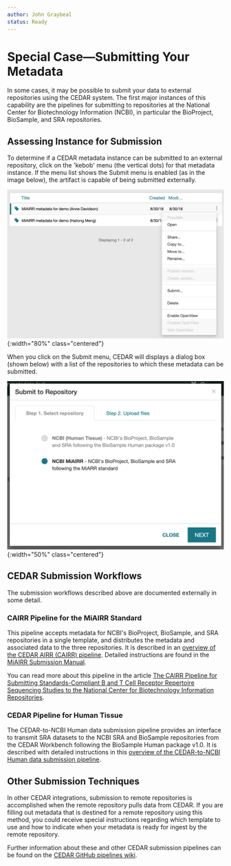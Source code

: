 ```yaml
---
author: John Graybeal
status: Ready
---
```

# Special Case—Submitting Your Metadata

In some cases, it may be possible to submit your data to external repositories
using the CEDAR system. 
The first major instances of this capability are the pipelines for submitting to repositories
at the National Center for Biotechnology Information (NCBI), 
in particular the BioProject, BioSample, and SRA repositories.

## **Assessing Instance for Submission** 

To determine if a CEDAR metadata instance can be submitted to an external repository,
click on the 'kebob' menu (the vertical dots) for that metadata instance. 
If the menu list shows the Submit menu is enabled (as in the image below),
the artifact is capable of being submitted externally.

![](../../../img/userguide/submit-metadata-externally-menu-20191126.png){:width="80%" class="centered"}

When you click on the Submit menu, CEDAR will displays a dialog box (shown below) with a list of the repositories to which these metadata can be submitted. 

![](../../../img/userguide/submit-metadata-externally-dialog-box-20191126.png){:width="50%" class="centered"}

## **CEDAR Submission Workflows**

The submission workflows described above are documented externally in some detail.

### CAIRR Pipeline for the MiAIRR Standard

This pipeline accepts metadata for NCBI's BioProject, BioSample, and SRA repositories
in a single template, and distributes the metadata and associated data to the three repositories.
It is described in an [overview of the CEDAR AIRR (CAIRR) pipeline](http://docs.airr-community.org/en/latest/cairr/overview.html).
Detailed instructions are found in the [MiAIRR Submission Manual](http://docs.airr-community.org/en/latest/miairr/manual_miairr_ncbi.html#miairr-ncbi-submission-manual-option-1).

You can read more about this pipeline in the article [The CAIRR Pipeline for Submitting Standards-Compliant B and T Cell Receptor Repertoire Sequencing Studies to the National Center for Biotechnology Information Repositories](https://www.ncbi.nlm.nih.gov/pmc/articles/PMC6105692/).

### CEDAR Pipeline for Human Tissue

The CEDAR-to-NCBI Human data submission pipeline provides an interface to transmit SRA datasets to the NCBI SRA and BioSample repositories from the CEDAR Workbench following the BioSample Human package v1.0.
It is described with detailed instructions in this [overview of the CEDAR-to-NCBI Human data submission pipeline](https://github.com/metadatacenter/pipelines/wiki/CEDAR_to_NCBI_Human-Pipeline).

## Other Submission Techniques

In other CEDAR integrations, submission to remote repositories is accomplished when
the remote repository pulls data from CEDAR. 
If you are filling out metadata that is destined for a remote repository using this method,
you could receive special instructions regarding which template to use and how to 
indicate when your metadata is ready for ingest by the remote repository.

Further information about these and other CEDAR submission pipelines can be found on the [CEDAR GitHub pipelines wiki](https://github.com/metadatacenter/pipelines/wiki).






